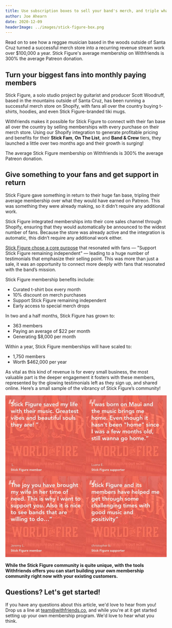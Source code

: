 ```yaml
---
title: Use subscription boxes to sell your band's merch, and triple what you would make on Patreon
author: Joe Ahearn
date: 2020-12-09
headerImage: ../images/stick-figure-box.png
---
```


Read on to see how a reggae musician based in the woods outside of Santa Cruz
turned a successful merch store into a recurring revenue stream work over
$100,000 a year. Stick Figure's average membership on Withfriends is 300% the
average Patreon donation.

<!-- end -->

## Turn your biggest fans into monthly paying members

Stick Figure, a solo studio project by guitarist and producer Scott Woodruff,
based in the mountains outside of Santa Cruz, has been running a successful
merch store on Shopify, with fans all over the country buying t-shirts,
hoodies, and even Stick Figure-branded tiki mugs.

Withfriends makes it possible for Stick Figure to connect with their fan base
all over the country by selling memberships with every purchase on their merch
store. Using our Shopify integration to generate profitable pricing and
benefits for their **Stick Fam**, **On The List**, and **Band & Crew** tiers,
they launched a little over two months ago and their growth is surging!

The average Stick Figure membership on Withfriends is 300% the average Patreon
donation.

## Give something to your fans and get support in return

Stick Figure gave something in return to their huge fan base, tripling their
average membership over what they would have earned on Patreon. This was
something they were already making, so it didn’t require any additional work.

Stick Figure integrated memberships into their core sales channel through
Shopify, ensuring that they would automatically be announced to the widest
number of fans. Because the store was already active and the integration is
automatic, this didn’t require any additional work either.

[Stick Figure chose a core purpose](/posts/purpose) that resonated with fans —
"Support Stick Figure remaining independent" — leading to a huge number of
testimonials that emphasize their selling point. This was more than just a
sale, it was an opportunity to connect more deeply with fans that resonated
with the band’s mission.

Stick Figure membership benefits include:

- Curated t-shirt box every month
- 10% discount on merch purchases
- Support Stick Figure remaining independent
- Early access to special merch drops

In two and a half months, Stick Figure has grown to:

- 363 members
- Paying an average of $22 per month
- Generating $8,000 per month

Within a year, Stick Figure memberships will have scaled to:

- 1,750 members
- Worth $462,000 per year

As vital as this kind of revenue is for every small business, the most valuable
part is the deeper engagement it fosters with these members, represented by the
glowing testimonials left as they sign up, and shared online. Here’s a small
sample of the vibrancy of Stick Figure’s community!

![Testimonials from the Stick Figure community](../images/stick-figure-testimonials.png)

**While the Stick Figure community is quite unique, with the tools Withfriends
offers you can start building your own membership community right now with your
existing customers.**

## Questions? Let's get started!

If you have any questions about this article, we'd love to hear from you! Drop
us a line at team@withfriends.co, and while you're at it get started setting up
your own membership program. We'd love to hear what you think.
